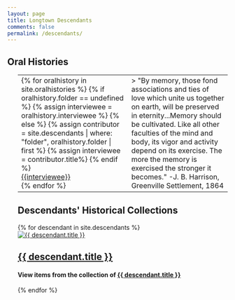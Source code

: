```yaml
---
layout: page
title: Longtown Descendants
comments: false
permalink: /descendants/
---
```


<h2>Oral Histories</h2><ul>
<table><tr><td valign=top>
{% for oralhistory in site.oralhistories %}
{% if oralhistory.folder == undefined %}
	{% assign interviewee = oralhistory.interviewee %}
{% else %}
	{% assign contributor = site.descendants | where: "folder", oralhistory.folder  | first %}
	{% assign interviewee = contributor.title%}	
{% endif %}
<li><a href="{{ oralhistory.url }}">{{interviewee}}</a></li>
{% endfor %}
</ul>
</td><td valign=top markdown=1>
> "By memory, those fond associations and ties of love which unite us together on earth, will be preserved in eternity...Memory should be cultivated. Like all other faculties of the mind and body, its vigor and activity depend on its exercise. The more the memory is exercised the stronger it becomes." -J. B. Harrison, Greenville Settlement, 1864
</td>
</tr></table>

<h2>Descendants' Historical Collections</h2>
<div class="row listrecent"> 
{% for descendant in site.descendants %}
<div class="col-lg-4 col-md-6 mb-30px card-group">
    <div class="card">
        <div class="maxthumb">
            <a href="{{ descendant.url }}">
						<img class="img-fluid" src="{{ site.baseurl }}/assets/collections/{{ descendant.folder}}/{{descendant.mainitem}}_th.jpg" alt="{{ descendant.title }}">
            </a>
        </div>
        <div class="card-body">
            <h2 class="card-title">
                <a href="{{ descendant.url }}">{{ descendant.title }}</a>
            </h2>
                <h4 class="card-text">View items from the collection of <a href="{{ descendant.url }}">{{ descendant.title }}</a></h4>            
        </div>
        <div class="card-footer bg-white">
            <div class="wrapfooter">
                <span class="author-meta">
                </span>
                <div class="clearfix"></div>
            </div>
        </div>
    </div>
</div>
<!-- end post -->

{% endfor %}
</div>    
